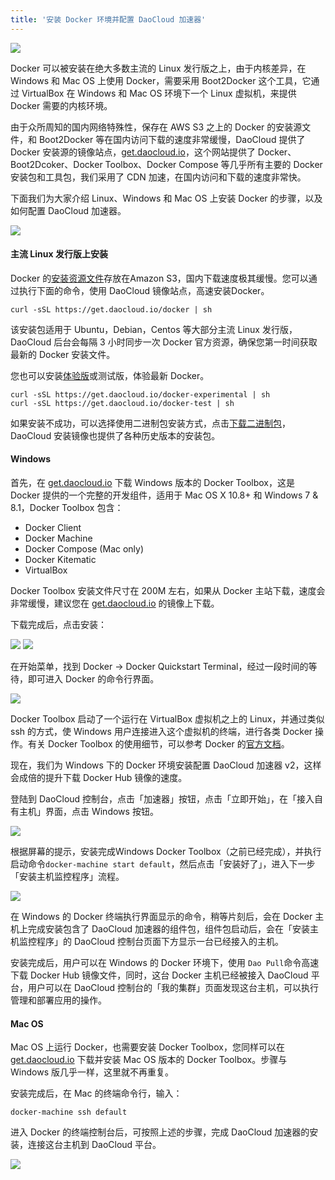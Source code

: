 ```yaml
---
title: '安装 Docker 环境并配置 DaoCloud 加速器'
---
```


![](3logo.png)

Docker 可以被安装在绝大多数主流的 Linux 发行版之上，由于内核差异，在 Windows 和 Mac OS 上使用 Docker，需要采用 Boot2Docker 这个工具，它通过 VirtualBox 在 Windows 和 Mac OS 环境下一个 Linux 虚拟机，来提供 Docker 需要的内核环境。

由于众所周知的国内网络特殊性，保存在 AWS S3 之上的 Docker 的安装源文件，和 Boot2Docker 等在国内访问下载的速度非常缓慢，DaoCloud 提供了 Docker 安装源的镜像站点，[get.daocloud.io](http://get.daocloud.io)，这个网站提供了 Docker、Boot2Dcoker、Docker Toolbox、Docker Compose 等几乎所有主要的 Docker 安装包和工具包，我们采用了 CDN 加速，在国内访问和下载的速度非常快。

下面我们为大家介绍 Linux、Windows 和 Mac OS 上安装 Docker 的步骤，以及如何配置 DaoCloud 加速器。

![](getdocker.png)

#### 主流 Linux 发行版上安装

Docker 的[安装资源文件](https://get.docker.com/)存放在Amazon S3，国内下载速度极其缓慢。您可以通过执行下面的命令，使用 DaoCloud 镜像站点，高速安装Docker。
```
curl -sSL https://get.daocloud.io/docker | sh
```
该安装包适用于 Ubuntu，Debian，Centos 等大部分主流 Linux 发行版，DaoCloud 后台会每隔 3 小时同步一次 Docker 官方资源，确保您第一时间获取最新的 Docker 安装文件。

您也可以安装[体验版](https://github.com/docker/docker/tree/master/experimental)或测试版，体验最新 Docker。
```
curl -sSL https://get.daocloud.io/docker-experimental | sh
curl -sSL https://get.daocloud.io/docker-test | sh
```
如果安装不成功，可以选择使用二进制包安装方式，点击[下载二进制包](https://get.daocloud.io/docker/builds)，DaoCloud 安装镜像也提供了各种历史版本的安装包。

#### Windows 

首先，在 [get.daocloud.io](http://get.daocloud.io) 下载 Windows 版本的 Docker Toolbox，这是 Docker 提供的一个完整的开发组件，适用于 Mac OS X 10.8+ 和 Windows 7 & 8.1，Docker Toolbox 包含：

* Docker Client
* Docker Machine
* Docker Compose (Mac only)
* Docker Kitematic
* VirtualBox

Docker Toolbox 安装文件尺寸在 200M 左右，如果从 Docker 主站下载，速度会非常缓慢，建议您在 [get.daocloud.io](http://get.daocloud.io) 的镜像上下载。

下载完成后，点击安装：

![](Windows_7_x64.png)
![](Windows_7_x64_2.png)

在开始菜单，找到 Docker -> Docker Quickstart Terminal，经过一段时间的等待，即可进入 Docker 的命令行界面。

![](3d078026-c07f-3b1c-8dba-bf5337e154e4.png)

Docker Toolbox 启动了一个运行在 VirtualBox 虚拟机之上的 Linux，并通过类似 ssh 的方式，使 Windows 用户连接进入这个虚拟机的终端，进行各类 Docker 操作。有关 Docker Toolbox 的使用细节，可以参考 Docker 的[官方文档](https://docs.docker.com/engine/installation/windows/)。

现在，我们为 Windows 下的 Docker 环境安装配置 DaoCloud 加速器 v2，这样会成倍的提升下载 Docker Hub 镜像的速度。

登陆到 DaoCloud 控制台，点击「加速器」按钮，点击「立即开始」，在「接入自有主机」界面，点击 Windows 按钮。

![](DashboardDaoCloud1.png)

根据屏幕的提示，安装完成Windows Docker Toolbox（之前已经完成），并执行启动命令`docker-machine start default`，然后点击「安装好了」，进入下一步「安装主机监控程序」流程。

![](DashboardDaoCloudInstall.png)

在 Windows 的 Docker 终端执行界面显示的命令，稍等片刻后，会在 Docker 主机上完成安装包含了 DaoCloud 加速器的组件包，组件包启动后，会在「安装主机监控程序」的 DaoCloud 控制台页面下方显示一台已经接入的主机。

安装完成后，用户可以在 Windows 的 Docker 环境下，使用 `Dao Pull`命令高速下载 Docker Hub 镜像文件，同时，这台 Docker 主机已经被接入 DaoCloud 平台，用户可以在 DaoCloud 控制台的「我的集群」页面发现这台主机，可以执行管理和部署应用的操作。

#### Mac OS

Mac OS 上运行 Docker，也需要安装 Docker Toolbox，您同样可以在 [get.daocloud.io](http://get.daocloud.io) 下载并安装 Mac OS 版本的 Docker Toolbox。步骤与 Windows 版几乎一样，这里就不再重复。

安装完成后，在 Mac 的终端命令行，输入：

```
docker-machine ssh default
```

进入 Docker 的终端控制台后，可按照上述的步骤，完成 DaoCloud 加速器的安装，连接这台主机到 DaoCloud 平台。

![](daopull.png)
